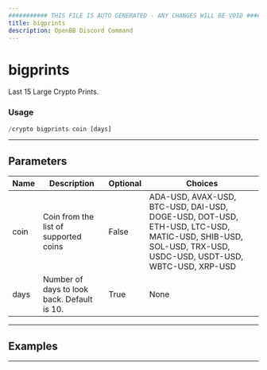 ```yaml
---
########### THIS FILE IS AUTO GENERATED - ANY CHANGES WILL BE VOID ###########
title: bigprints
description: OpenBB Discord Command
---
```


# bigprints

Last 15 Large Crypto Prints.

### Usage

```python wordwrap
/crypto bigprints coin [days]
```

---

## Parameters

| Name | Description | Optional | Choices |
| ---- | ----------- | -------- | ------- |
| coin | Coin from the list of supported coins | False | ADA-USD, AVAX-USD, BTC-USD, DAI-USD, DOGE-USD, DOT-USD, ETH-USD, LTC-USD, MATIC-USD, SHIB-USD, SOL-USD, TRX-USD, USDC-USD, USDT-USD, WBTC-USD, XRP-USD |
| days | Number of days to look back. Default is 10. | True | None |


---

## Examples


---
